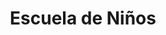 ---
slug: escuela-ninos
title: Escuela de Niños
summary: null # string
image: null # string

category: []

toc: false
draft: false
noindex: true
translationKey: escuela-ninos
seo: null # string
description: null # string
---